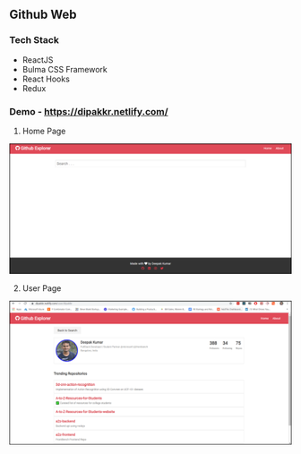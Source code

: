 ## Github Web

### Tech Stack

- ReactJS
- Bulma CSS Framework
- React Hooks
- Redux

### Demo - https://dipakkr.netlify.com/

1. Home Page

<img src="./hompage.png">

2. User Page

<img src="./s1.png">
